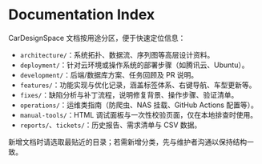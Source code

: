 # Documentation Index

CarDesignSpace 文档按用途分区，便于快速定位信息：

- `architecture/`：系统拓扑、数据流、序列图等高层设计资料。
- `deployment/`：针对云环境或操作系统的部署步骤（如腾讯云、Ubuntu）。
- `development/`：后端/数据库方案、任务回顾及 PR 说明。
- `features/`：功能实现与优化记录，涵盖标签体系、右键导航、车型更新等。
- `fixes/`：缺陷分析与补丁流程，说明修复背景、操作步骤、验证清单。
- `operations/`：运维类指南（防爬虫、NAS 挂载、GitHub Actions 配置等）。
- `manual-tools/`：HTML 调试面板与一次性校验页面，仅在本地排查时使用。
- `reports/`、`tickets/`：历史报告、需求清单与 CSV 数据。

新增文档时请选取最贴近的目录；若需新增分类，先与维护者沟通以保持结构一致。
